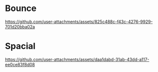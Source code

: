 # Bounce

https://github.com/user-attachments/assets/825c488c-f43c-4276-9929-701d20bba02a

# Spacial

https://github.com/user-attachments/assets/daa1dabd-31ab-43dd-a117-ee0ce83f8d08

